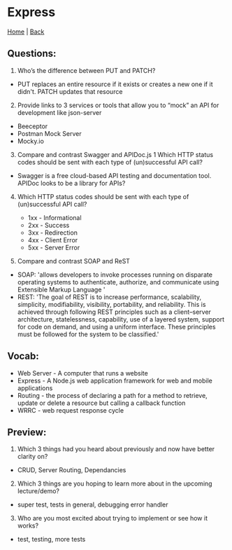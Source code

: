 # Express
[Home](/README.md) | [Back](/401-main/401TableofContents.md)

## Questions:

1. Who’s the difference between PUT and PATCH?
  <ul>
      <li>PUT replaces an entire resource if it exists or creates a new one if it didn't. PATCH updates that resource </li>
    </ul>

2. Provide links to 3 services or tools that allow you to “mock” an API for development like json-server

  <ul>
      <li>Beeceptor</li>
      <li>Postman Mock Server</li>
      <li>Mocky.io</li>
    </ul>

3. Compare and contrast Swagger and APIDoc.js 1 Which HTTP status codes should be sent with each type of (un)successful API call?

  <ul>
      <li>Swagger is a free cloud-based API testing and documentation tool. APIDoc looks to be a library for APIs? </li>
    </ul>

4. Which HTTP status codes should be sent with each type of (un)successful API call?

   <ul>
      <li>1xx - Informational</li>
      <li>2xx - Success</li>
      <li>3xx - Redirection</li>
      <li>4xx - Client Error</li>
      <li>5xx - Server Error</li>
    </ul>

5. Compare and contrast SOAP and ReST

  <ul>
      <li>SOAP: 'allows developers to invoke processes running on disparate operating systems  to authenticate, authorize, and communicate using Extensible Markup Language '</li>
      <li>REST: 'The goal of REST is to increase performance, scalability, simplicity, modifiability, visibility, portability, and reliability. This is achieved through following REST principles such as a client–server architecture, statelessness, capability, use of a layered system, support for code on demand, and using a uniform interface. These principles must be followed for the system to be classified.'</li>
    </ul>

## Vocab:

<ul>
      <li>Web Server - A computer that runs a website </li>
      <li>Express - A Node.js web application framework for web and mobile applications</li>
      <li>Routing - the process of declaring a path for a method to retrieve, update or delete a resource but calling a callback function</li>
      <li>WRRC - web request response cycle</li>
    </ul>

## Preview:

1. Which 3 things had you heard about previously and now have better clarity on?
 - CRUD, Server Routing, Dependancies
2. Which 3 things are you hoping to learn more about in the upcoming lecture/demo?
  - super test, tests in general, debugging error handler

3. Who are you most excited about trying to implement or see how it works?
 - test, testing, more tests
